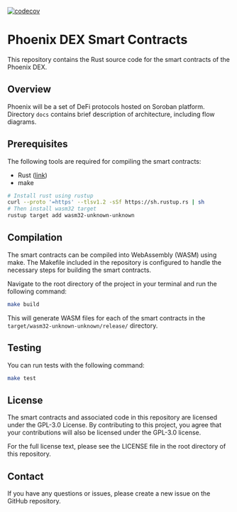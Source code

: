 [![codecov](https://codecov.io/gh/Phoenix-Protocol-Group/phoenix-contracts/branch/main/graph/badge.svg?token=BJMG2IINQB)](https://codecov.io/gh/Phoenix-Protocol-Group/phoenix-contracts)

# Phoenix DEX Smart Contracts
This repository contains the Rust source code for the smart contracts of the Phoenix DEX.

## Overview
Phoenix will be a set of DeFi protocols hosted on Soroban platform. Directory `docs` contains brief description of architecture, including flow diagrams.

## Prerequisites
The following tools are required for compiling the smart contracts:

- Rust ([link](https://www.rust-lang.org/tools/install))
- make

```bash
# Install rust using rustup
curl --proto '=https' --tlsv1.2 -sSf https://sh.rustup.rs | sh
# Then install wasm32 target
rustup target add wasm32-unknown-unknown
```

## Compilation
The smart contracts can be compiled into WebAssembly (WASM) using make. The Makefile included in the repository is configured to handle the necessary steps for building the smart contracts.

Navigate to the root directory of the project in your terminal and run the following command:

```bash
make build
```

This will generate WASM files for each of the smart contracts in the `target/wasm32-unknown-unknown/release/` directory.

## Testing
You can run tests with the following command:

```bash
make test
```

## License
The smart contracts and associated code in this repository are licensed under the GPL-3.0 License. By contributing to this project, you agree that your contributions will also be licensed under the GPL-3.0 license.

For the full license text, please see the LICENSE file in the root directory of this repository.

## Contact
If you have any questions or issues, please create a new issue on the GitHub repository.
